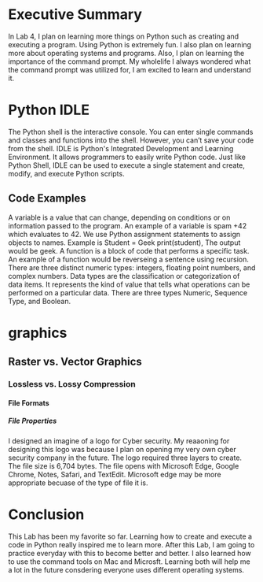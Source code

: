# Executive Summary
In Lab 4, I plan on learning more things on Python such as creating and executing a program. Using Python is extremely fun. I also plan on learning more about operating systems and programs. Also, I plan on learning the importance of the command prompt. My wholelife I always wondered what the command prompt was utilized for, I am excited to learn and understand it.
# Python IDLE
The Python shell is the interactive console. You can enter single commands and classes and functions into the shell. However, you can’t save your code from the shell. IDLE is Python's Integrated Development and Learning Environment. It allows programmers to easily write Python code. Just like Python Shell, IDLE can be used to execute a single statement and create, modify, and execute Python scripts.
## Code Examples
 A variable is a value that can change, depending on conditions or on information passed to the program. An example of a variable is spam +42 which evaluates to 42.
 We use Python assignment statements to assign objects to names. Example is Student = Geek print(student), The output would be geek.
 A function is a block of code that performs a specific task. An example of a function would be reverseing a sentence using recursion.
 There are three distinct numeric types: integers, floating point numbers, and complex numbers.
 Data types are the classification or categorization of data items. It represents the kind of value that tells what operations can be performed on a particular data. There are three types Numeric, Sequence Type, and Boolean.


# graphics

## Raster vs. Vector Graphics

### Lossless vs. Lossy Compression

#### File Formats

##### File Properties
I designed an imagine of a logo for Cyber security. My reaaoning for designing this logo was because I plan on opening my very own cyber security company in the future. The logo required three layers to create. 
The file size is  6,704 bytes. The file opens with Microsoft Edge, Google Chrome, Notes, Safari, and TextEdit. Microsoft edge may be more appropriate becuase of the type of file it is.

# Conclusion
This Lab has been my favorite so far. Learning how to create and execute a code in Python really inspired me to learn more. After this Lab, I am going to practice everyday with this to become better and better. I also learned how to use the command tools on Mac and Microsft. Learning both will help me a lot in the future consdering everyone uses different operating systems.
